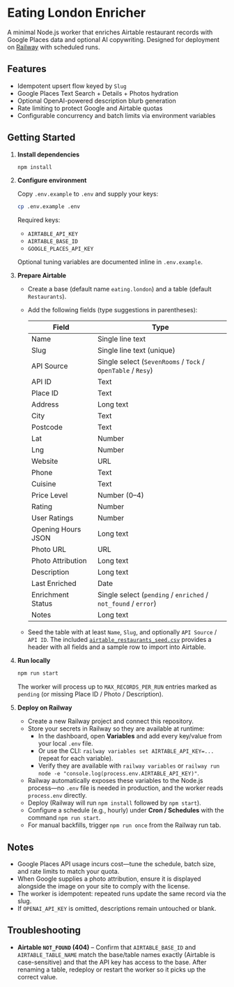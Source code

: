 # Eating London Enricher

A minimal Node.js worker that enriches Airtable restaurant records with Google Places data and optional AI copywriting. Designed for deployment on [Railway](https://railway.app/) with scheduled runs.

## Features

- Idempotent upsert flow keyed by `Slug`
- Google Places Text Search + Details + Photos hydration
- Optional OpenAI-powered description blurb generation
- Rate limiting to protect Google and Airtable quotas
- Configurable concurrency and batch limits via environment variables

## Getting Started

1. **Install dependencies**

   ```bash
   npm install
   ```

2. **Configure environment**

   Copy `.env.example` to `.env` and supply your keys:

   ```bash
   cp .env.example .env
   ```

   Required keys:

   - `AIRTABLE_API_KEY`
   - `AIRTABLE_BASE_ID`
   - `GOOGLE_PLACES_API_KEY`

   Optional tuning variables are documented inline in `.env.example`.

3. **Prepare Airtable**

   - Create a base (default name `eating.london`) and a table (default `Restaurants`).
   - Add the following fields (type suggestions in parentheses):

     | Field | Type |
     | --- | --- |
     | Name | Single line text |
     | Slug | Single line text (unique) |
     | API Source | Single select (`SevenRooms` / `Tock` / `OpenTable` / `Resy`) |
     | API ID | Text |
     | Place ID | Text |
     | Address | Long text |
     | City | Text |
     | Postcode | Text |
     | Lat | Number |
     | Lng | Number |
     | Website | URL |
     | Phone | Text |
     | Cuisine | Text |
     | Price Level | Number (0–4) |
     | Rating | Number |
     | User Ratings | Number |
     | Opening Hours JSON | Long text |
     | Photo URL | URL |
     | Photo Attribution | Long text |
     | Description | Long text |
     | Last Enriched | Date |
     | Enrichment Status | Single select (`pending` / `enriched` / `not_found` / `error`) |
     | Notes | Long text |

   - Seed the table with at least `Name`, `Slug`, and optionally `API Source` / `API ID`. The included [`airtable_restaurants_seed.csv`](./airtable_restaurants_seed.csv) provides a header with all fields and a sample row to import into Airtable.

4. **Run locally**

   ```bash
   npm run start
   ```

   The worker will process up to `MAX_RECORDS_PER_RUN` entries marked as `pending` (or missing Place ID / Photo / Description).

5. **Deploy on Railway**

   - Create a new Railway project and connect this repository.
   - Store your secrets in Railway so they are available at runtime:
     - In the dashboard, open **Variables** and add every key/value from your local `.env` file.
     - Or use the CLI: `railway variables set AIRTABLE_API_KEY=...` (repeat for each variable).
     - Verify they are available with `railway variables` or `railway run node -e "console.log(process.env.AIRTABLE_API_KEY)"`.
   - Railway automatically exposes these variables to the Node.js process—no `.env` file is needed in production, and the worker reads `process.env` directly.
   - Deploy (Railway will run `npm install` followed by `npm start`).
   - Configure a schedule (e.g., hourly) under **Cron / Schedules** with the command `npm run start`.
   - For manual backfills, trigger `npm run once` from the Railway run tab.

## Notes

- Google Places API usage incurs cost—tune the schedule, batch size, and rate limits to match your quota.
- When Google supplies a photo attribution, ensure it is displayed alongside the image on your site to comply with the license.
- The worker is idempotent: repeated runs update the same record via the slug.
- If `OPENAI_API_KEY` is omitted, descriptions remain untouched or blank.

## Troubleshooting

- **Airtable `NOT_FOUND` (404)** – Confirm that `AIRTABLE_BASE_ID` and `AIRTABLE_TABLE_NAME` match the base/table names exactly (Airtable is case-sensitive) and that the API key has access to the base. After renaming a table, redeploy or restart the worker so it picks up the correct value.
